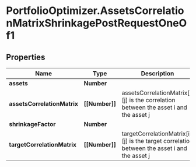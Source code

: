 # PortfolioOptimizer.AssetsCorrelationMatrixShrinkagePostRequestOneOf1

## Properties

Name | Type | Description | Notes
------------ | ------------- | ------------- | -------------
**assets** | **Number** |  | 
**assetsCorrelationMatrix** | **[[Number]]** | assetsCorrelationMatrix[i][j] is the correlation between the asset i and the asset j | 
**shrinkageFactor** | **Number** |  | 
**targetCorrelationMatrix** | **[[Number]]** | targetCorrelationMatrix[i][j] is the target correlation between the asset i and the asset j | 


